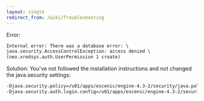 ```yaml
---
layout: single
redirect_from: /wiki/Troubleshooting
---
```


Error:

```xml
Internal error: There was a database error: \
java.security.AccessControlException: access denied \
(neo.xredsys.auth.UserPermission 1 create)
```
Solution: You've not followed the installation instructions and not changed the java.security settings:

```xml
-Djava.security.policy=/u01/apps/escenic/engine-4.3-2/security/java.policy
-Djava.security.auth.login.config=/u01/apps/escenic/engine-4.3-2/security/jaas.config
```
